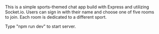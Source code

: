This is a simple sports-themed chat app build with Express and utilizing Socket.io. Users can sign in with their name and choose one of five rooms to join. Each room is dedicated to a different sport. 

Type "npm run dev" to start server.

